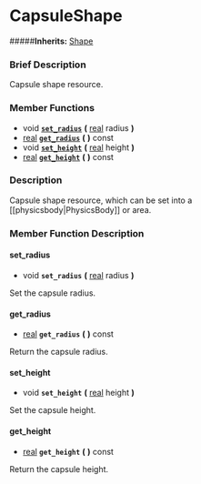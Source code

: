 #  CapsuleShape  
#####**Inherits:** [Shape](class_shape)

###  Brief Description  
Capsule shape resource.

###  Member Functions 
  * void  **[`set_radius`](#set_radius)**  **(** [real](class_real) radius  **)**
  * [real](class_real)  **[`get_radius`](#get_radius)**  **(** **)** const
  * void  **[`set_height`](#set_height)**  **(** [real](class_real) height  **)**
  * [real](class_real)  **[`get_height`](#get_height)**  **(** **)** const

###  Description  
Capsule shape resource, which can be set into a [[physicsbody|PhysicsBody]] or area.

###  Member Function Description  

#### <a name="set_radius">set_radius</a>
  * void  **`set_radius`**  **(** [real](class_real) radius  **)**

Set the capsule radius.

#### <a name="get_radius">get_radius</a>
  * [real](class_real)  **`get_radius`**  **(** **)** const

Return the capsule radius.

#### <a name="set_height">set_height</a>
  * void  **`set_height`**  **(** [real](class_real) height  **)**

Set the capsule height.

#### <a name="get_height">get_height</a>
  * [real](class_real)  **`get_height`**  **(** **)** const

Return the capsule height.
